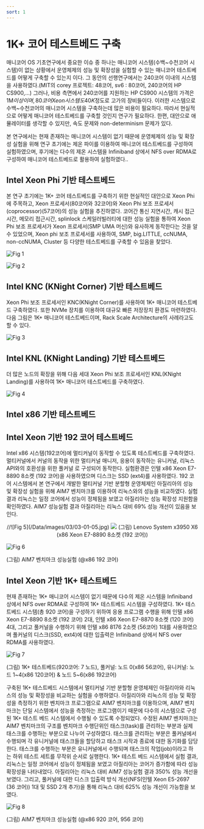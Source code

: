 ```yaml
---
sort: 1
---
```


# 1K+ 코어 테스트베드 구축

매니코어 OS 기초연구에서 중요한 이슈 중 하나는 매니코어 시스템(수백~수천코어 시스템)이 없는 상황에서 운영체제의 성능 및 확장성을 실험할 수 있는 매니코어 테스트베드를 어떻게 구축할 수 있는지 이다. 그 동안의 선행연구에서는 240코어 이내의 시스템을 사용하였다.(MIT의 corey 프로젝트: 48코어, sv6 : 80코어, 240코어의 HP CS900,...) 그러나, 비용 측면에서 240코어를 지원하는 HP CS900 시스템의 가격은 1M$이상이며, 80코어 Xeon 시스템도 40K$정도로 고가의 장비들이다. 이러한 시스템으로 수백~수천코어의 매니코어 시스템을 구축하는데 많은 비용이 필요하다. 따라서 현실적으로 어떻게 매니코어 테스트베드를 구축할 것인지 연구가 필요하다. 한편, 대안으로 애뮬레이터를 생각할 수 있지만, 속도 문제와 non-determinism 문제가 있다.


  본 연구에서는 현재 존재하는 매니코어 시스템이 없기 때문에 운영체제의 성능 및 확장성 실험을 위해 연구 초기에는 제온 파이를 이용하여 매니코어 테스트베드를 구성하여 실험하였으며, 후기에는 다수의 제온 시스템을 Infiniband 상에서 NFS over RDMA로 구성하여 매니코어 테스트베드로 활용하여 실험하였다..

## Intel Xeon Phi 기반 테스트베드

본 연구 초기에는 1K+ 코어 테스트베드를 구축하기 위한 현실적인 대안으로 Xeon Phi에 주목하고, Xeon 프로세서(80코어와 32코어)와 Xeon Phi 보조 프로세서(coprocessor)(57코어)의 성능 실험을 추진하였다. 코어간 통신 지연시간, 캐시 접근시간, 메모리 접근시간, splinlock 스케일러빌러티에 대한 성능 실험을 통하여 Xeon Phi 보조 프로세서가 Xeon 프로세서(SMP UMA 머신)와 유사하게 동작한다는 것을 알수 있었으며, Xeon phi 보조 프로세서를 사용하여, SMP, big.LITTLE, ccNUMA, non-ccNUMA, Cluster 등 다양한 테스트베드를 구축할 수 있음을 찾았다.

![Fig 1](/Data/images/03/03-01-01.jpeg)

![Fig 2](/Data/images/03/03-01-02.jpg)

## Intel KNC (KNight Corner) 기반 테스트베드

Xeon Phi 보조 프로세서인 KNC(KNight Corner)를 사용하여 1K+ 매니코어 테스트베드 구축하였다. 또한 NVMe 장치를 이용하여 대규모 빠른 저장장치 환경도 마련하였다. 다음 그림은 1K+ 매니코어 테스트베드이며, Rack Scale Architecture의 사례라고도 할 수 있다.

![Fig 3](/Data/images/03/03-01-03.png)

## Intel KNL (KNight Landing) 기반 테스트베드

더 많은 노드의 확장을 위해 다음 세대 Xeon Phi 보조 프로세서인 KNL(KNight Landing)를 사용하여 1K+ 매니코어 테스트베드를 구축하였다.

![Fig 4](/Data/images/03/03-01-04.png)

## Intel x86 기반 테스트베드

## Intel Xeon 기반 192 코어 테스트베드

Intel x86 시스템(192코어)에 멀티커널이 동작할 수 있도록 테스트베드를 구축하였다. 멀티커널에서 커널의 동작을 위한 멀티커널 매니저, 응용이 동작하는 유니커널, 리눅스API와의 호환성을 위한 풀커널 로 구성되어 동작한다. 실험환경은 인텔 x86 Xeon E7-8890 8소켓 (192 코어)을 사용하였으며 디스크는 SSD (ext4)를 사용하였다. 192 코어 시스템에서 본 연구에서 개발한 멀티커널 기반 분할형 운영체제인 아질리아의 성능 및 확장성 실험을 위해 AIM7 벤치마크를 이용하여 리눅스와의 성능을 비교하였다. 실험 결과 리눅스는 일정 코어에서 성능이 정체됨을 보였고 아질리아는 성능 확장성 지원함을 확인하였다. AIM7 성능실험 결과 아질리아는 리눅스 대비 69% 성능 개선이 있음을 보인다.

<p align="center">
//![Fig 5](/Data/images/03/03-01-05.jpg)
<img src="/Data/images/03/03-01-05.jpg">
(그림) Lenovo System x3950 X6 (x86 Xeon E7-8890 8소켓 (192 코어))
</p>

![Fig 6](/Data/images/03/03-01-06.png)

(그림) AIM7 벤치마크 성능실험 (@x86 192 코어)


## Intel Xeon 기반 1K+ 테스트베드

  현재 존재하는 1K+ 매니코어 시스템이 없기 때문에 다수의 제온 시스템을 Infiniband 상에서 NFS over RDMA로 구성하여 1K+ 테스트베드 시스템을 구성하였다. 1K+ 테스트베드 시스템(총 920 코어)을 구성하기 위하여 응용 프로그램 수행을 위해 인텔 x86 Xeon E7-8890 8소켓 (192 코어) 2대, 인텔 x86 Xeon E7-8870 8소켓 (120 코어) 4대, 그리고 풀커널을 수행하기 위해 인텔 x86 8176 2소켓 (56코어) 1대를 사용하였으며 풀커널의 디스크(SSD, ext4)에 대한 입출력은 Infiniband 상에서 NFS over RDMA를 사용하였다.

![Fig 7](/Data/images/03/03-01-07.png)

(그림) 1K+ 테스트베드(920코어: 7 노드), 풀커널: 노드 0(x86 56코어), 유니커널: 노드 1~4(x86 120코어) & 노드 5~6(x86 192코어)

  구축된 1K+ 테스트베드 시스템에서 멀티커널 기반 분할형 운영체제인 아질리아와 리눅스의 성능 및 확장성을 비교하는 실험을 수행하였다. 아질리아와 리눅스의 성능 및 확장성을 측정하기 위한 벤치마크 프로그램으로 AIM7 벤치마크를 이용하으며, AIM7 벤치마크는 단일 시스템에서 성능을 측정하는 프로그램이기 때문에 다수의 시스템으로 구성된 1K+ 테스트 베드 시스템에서 수행될 수 있도록 수정되었다. 수정된 AIM7 벤치마크는 AIM7 벤치마크의 구조를 벤치마크 수행단위인 태스크(task)를 관리하는 부분과 실제 태스크를 수행하는 부분으로 나누어 구성하였다. 태스크를 관리하는 부분은 풀커널에서 수행되며 각 유니커널에 태스크들을 할당하고 태스크 시작과 종료에 대한 동기화를 담당한다. 태스크를 수행하는 부분은 유니커널에서 수행되며 태스크의 작업(job)이라고 하는 하위 테스트 세트를 무작위 순서로 실행한다. 1K+ 테스트 베드 시스템에서 실험 결과, 리눅스는 일정 코어에서 성능이 정체됨을 보였고 아질리아는 코어가 증가함에 따라 성능 확장성을 나타내었다. 아질리아는 리눅스 대비 AIM7 성능실험 결과 350% 성능 개선을 보였다. 그리고, 풀커널에 대한 디스크 입출력 방식 개선(NFS(인텔 Xeon E5-2697 (36 코어)) 1대 및 SSD 2개 추가)을 통해 리눅스 대비 625% 성능 개선이 가능함을 보였다.

![Fig 8](/Data/images/03/03-01-08.png)

(그림) AIM7 벤치마크 성능실험 (@x86 920 코어, 956 코어)
